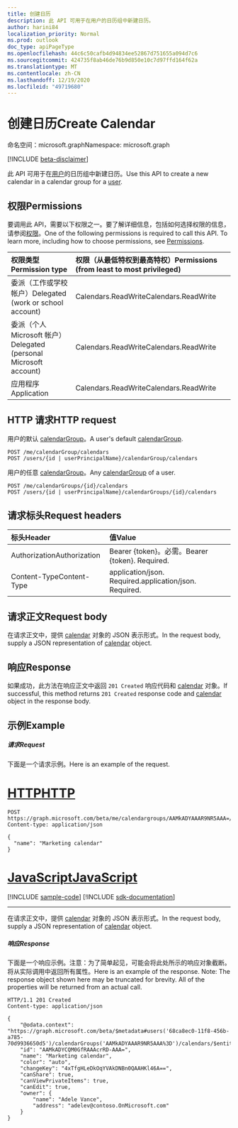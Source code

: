 ```yaml
---
title: 创建日历
description: 此 API 可用于在用户的日历组中新建日历。
author: harini84
localization_priority: Normal
ms.prod: outlook
doc_type: apiPageType
ms.openlocfilehash: 44c6c50cafb4d94834ee52867d751655a094d7c6
ms.sourcegitcommit: 424735f8ab46de76b9d850e10c7d97ffd164f62a
ms.translationtype: MT
ms.contentlocale: zh-CN
ms.lasthandoff: 12/19/2020
ms.locfileid: "49719680"
---
```

# <a name="create-calendar"></a><span data-ttu-id="6fd46-103">创建日历</span><span class="sxs-lookup"><span data-stu-id="6fd46-103">Create Calendar</span></span>

<span data-ttu-id="6fd46-104">命名空间：microsoft.graph</span><span class="sxs-lookup"><span data-stu-id="6fd46-104">Namespace: microsoft.graph</span></span>

[!INCLUDE [beta-disclaimer](../../includes/beta-disclaimer.md)]

<span data-ttu-id="6fd46-105">此 API 可用于在[用户](../resources/user.md)的日历组中新建日历。</span><span class="sxs-lookup"><span data-stu-id="6fd46-105">Use this API to create a new calendar in a calendar group for a [user](../resources/user.md).</span></span>

## <a name="permissions"></a><span data-ttu-id="6fd46-106">权限</span><span class="sxs-lookup"><span data-stu-id="6fd46-106">Permissions</span></span>

<span data-ttu-id="6fd46-p101">要调用此 API，需要以下权限之一。要了解详细信息，包括如何选择权限的信息，请参阅[权限](/graph/permissions-reference)。</span><span class="sxs-lookup"><span data-stu-id="6fd46-p101">One of the following permissions is required to call this API. To learn more, including how to choose permissions, see [Permissions](/graph/permissions-reference).</span></span>

| <span data-ttu-id="6fd46-109">权限类型</span><span class="sxs-lookup"><span data-stu-id="6fd46-109">Permission type</span></span>                        | <span data-ttu-id="6fd46-110">权限（从最低特权到最高特权）</span><span class="sxs-lookup"><span data-stu-id="6fd46-110">Permissions (from least to most privileged)</span></span> |
| :------------------------------------- | :------------------------------------------ |
| <span data-ttu-id="6fd46-111">委派（工作或学校帐户）</span><span class="sxs-lookup"><span data-stu-id="6fd46-111">Delegated (work or school account)</span></span>     | <span data-ttu-id="6fd46-112">Calendars.ReadWrite</span><span class="sxs-lookup"><span data-stu-id="6fd46-112">Calendars.ReadWrite</span></span>                         |
| <span data-ttu-id="6fd46-113">委派（个人 Microsoft 帐户）</span><span class="sxs-lookup"><span data-stu-id="6fd46-113">Delegated (personal Microsoft account)</span></span> | <span data-ttu-id="6fd46-114">Calendars.ReadWrite</span><span class="sxs-lookup"><span data-stu-id="6fd46-114">Calendars.ReadWrite</span></span>                         |
| <span data-ttu-id="6fd46-115">应用程序</span><span class="sxs-lookup"><span data-stu-id="6fd46-115">Application</span></span>                            | <span data-ttu-id="6fd46-116">Calendars.ReadWrite</span><span class="sxs-lookup"><span data-stu-id="6fd46-116">Calendars.ReadWrite</span></span>                         |

## <a name="http-request"></a><span data-ttu-id="6fd46-117">HTTP 请求</span><span class="sxs-lookup"><span data-stu-id="6fd46-117">HTTP request</span></span>

<!-- { "blockType": "ignored" } -->

<span data-ttu-id="6fd46-118">用户的默认 [calendarGroup](../resources/calendargroup.md)。</span><span class="sxs-lookup"><span data-stu-id="6fd46-118">A user's default [calendarGroup](../resources/calendargroup.md).</span></span>

```http
POST /me/calendarGroup/calendars
POST /users/{id | userPrincipalName}/calendarGroup/calendars
```

<span data-ttu-id="6fd46-119">用户的任意 [calendarGroup](../resources/calendargroup.md)。</span><span class="sxs-lookup"><span data-stu-id="6fd46-119">Any [calendarGroup](../resources/calendargroup.md) of a user.</span></span>

```http
POST /me/calendarGroups/{id}/calendars
POST /users/{id | userPrincipalName}/calendarGroups/{id}/calendars
```

## <a name="request-headers"></a><span data-ttu-id="6fd46-120">请求标头</span><span class="sxs-lookup"><span data-stu-id="6fd46-120">Request headers</span></span>

| <span data-ttu-id="6fd46-121">标头</span><span class="sxs-lookup"><span data-stu-id="6fd46-121">Header</span></span>        | <span data-ttu-id="6fd46-122">值</span><span class="sxs-lookup"><span data-stu-id="6fd46-122">Value</span></span>                       |
| :------------ | :-------------------------- |
| <span data-ttu-id="6fd46-123">Authorization</span><span class="sxs-lookup"><span data-stu-id="6fd46-123">Authorization</span></span> | <span data-ttu-id="6fd46-p102">Bearer {token}。必需。</span><span class="sxs-lookup"><span data-stu-id="6fd46-p102">Bearer {token}. Required.</span></span>   |
| <span data-ttu-id="6fd46-126">Content-Type</span><span class="sxs-lookup"><span data-stu-id="6fd46-126">Content-Type</span></span>  | <span data-ttu-id="6fd46-p103">application/json. Required.</span><span class="sxs-lookup"><span data-stu-id="6fd46-p103">application/json. Required.</span></span> |

## <a name="request-body"></a><span data-ttu-id="6fd46-129">请求正文</span><span class="sxs-lookup"><span data-stu-id="6fd46-129">Request body</span></span>

<span data-ttu-id="6fd46-130">在请求正文中，提供 [calendar](../resources/calendar.md) 对象的 JSON 表示形式。</span><span class="sxs-lookup"><span data-stu-id="6fd46-130">In the request body, supply a JSON representation of [calendar](../resources/calendar.md) object.</span></span>

## <a name="response"></a><span data-ttu-id="6fd46-131">响应</span><span class="sxs-lookup"><span data-stu-id="6fd46-131">Response</span></span>

<span data-ttu-id="6fd46-132">如果成功，此方法在响应正文中返回 `201 Created` 响应代码和 [calendar](../resources/calendar.md) 对象。</span><span class="sxs-lookup"><span data-stu-id="6fd46-132">If successful, this method returns `201 Created` response code and [calendar](../resources/calendar.md) object in the response body.</span></span>

## <a name="example"></a><span data-ttu-id="6fd46-133">示例</span><span class="sxs-lookup"><span data-stu-id="6fd46-133">Example</span></span>

##### <a name="request"></a><span data-ttu-id="6fd46-134">请求</span><span class="sxs-lookup"><span data-stu-id="6fd46-134">Request</span></span>

<span data-ttu-id="6fd46-135">下面是一个请求示例。</span><span class="sxs-lookup"><span data-stu-id="6fd46-135">Here is an example of the request.</span></span>


# <a name="http"></a>[<span data-ttu-id="6fd46-136">HTTP</span><span class="sxs-lookup"><span data-stu-id="6fd46-136">HTTP</span></span>](#tab/http)
<!-- {
  "blockType": "request",
  "sampleKeys": ["AAMkADYAAAR9NR5AAA="],
  "name": "create_calendar_from_calendargroup"
}-->

```http
POST https://graph.microsoft.com/beta/me/calendargroups/AAMkADYAAAR9NR5AAA=/calendars
Content-type: application/json

{
  "name": "Marketing calendar"
}
```
# <a name="javascript"></a>[<span data-ttu-id="6fd46-137">JavaScript</span><span class="sxs-lookup"><span data-stu-id="6fd46-137">JavaScript</span></span>](#tab/javascript)
[!INCLUDE [sample-code](../includes/snippets/javascript/create-calendar-from-calendargroup-javascript-snippets.md)]
[!INCLUDE [sdk-documentation](../includes/snippets/snippets-sdk-documentation-link.md)]

---


<span data-ttu-id="6fd46-138">在请求正文中，提供 [calendar](../resources/calendar.md) 对象的 JSON 表示形式。</span><span class="sxs-lookup"><span data-stu-id="6fd46-138">In the request body, supply a JSON representation of [calendar](../resources/calendar.md) object.</span></span>

##### <a name="response"></a><span data-ttu-id="6fd46-139">响应</span><span class="sxs-lookup"><span data-stu-id="6fd46-139">Response</span></span>

<span data-ttu-id="6fd46-p104">下面是一个响应示例。注意：为了简单起见，可能会将此处所示的响应对象截断。将从实际调用中返回所有属性。</span><span class="sxs-lookup"><span data-stu-id="6fd46-p104">Here is an example of the response. Note: The response object shown here may be truncated for brevity. All of the properties will be returned from an actual call.</span></span>

<!-- {
  "blockType": "response",
  "truncated": true,
  "@odata.type": "microsoft.graph.calendar"
} -->

```http
HTTP/1.1 201 Created
Content-type: application/json

{
    "@odata.context": "https://graph.microsoft.com/beta/$metadata#users('68ca8ec0-11f8-456b-a785-70d9936650d5')/calendarGroups('AAMkADYAAAR9NR5AAA%3D')/calendars/$entity",
    "id": "AAMkADYCQM0GfRAAAcrRD-AAA=",
    "name": "Marketing calendar",
    "color": "auto",
    "changeKey": "4xTfgHLeDkOqYVAkDNBn0QAAHKl46A==",
    "canShare": true,
    "canViewPrivateItems": true,
    "canEdit": true,
    "owner": {
        "name": "Adele Vance",
        "address": "adelev@contoso.OnMicrosoft.com"
    }
}
```

<!-- uuid: 8fcb5dbc-d5aa-4681-8e31-b001d5168d79
2015-10-25 14:57:30 UTC -->

<!--
{
  "type": "#page.annotation",
  "description": "Create Calendar",
  "keywords": "",
  "section": "documentation",
  "tocPath": "",
  "suppressions": [
  ]
}
-->


